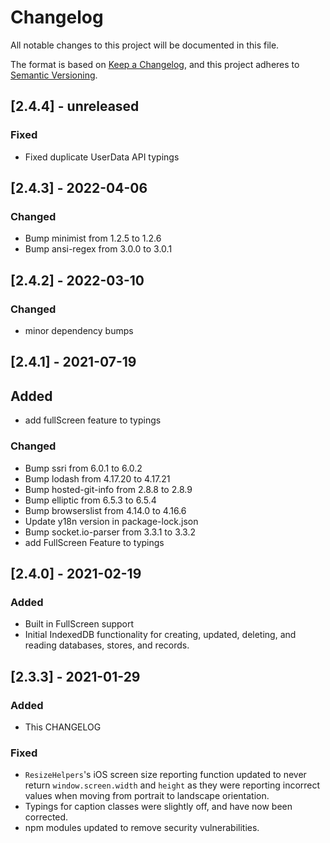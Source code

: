 # Changelog

All notable changes to this project will be documented in this file.

The format is based on [Keep a Changelog](https://keepachangelog.com/en/1.0.0/),
and this project adheres to [Semantic Versioning](https://semver.org/spec/v2.0.0.html).

## [2.4.4] - unreleased

### Fixed

- Fixed duplicate UserData API typings

## [2.4.3] - 2022-04-06

### Changed

- Bump minimist from 1.2.5 to 1.2.6
- Bump ansi-regex from 3.0.0 to 3.0.1

## [2.4.2] - 2022-03-10

### Changed

- minor dependency bumps

## [2.4.1] - 2021-07-19

## Added

- add fullScreen feature to typings

### Changed

- Bump ssri from 6.0.1 to 6.0.2
- Bump lodash from 4.17.20 to 4.17.21
- Bump hosted-git-info from 2.8.8 to 2.8.9
- Bump elliptic from 6.5.3 to 6.5.4
- Bump browserslist from 4.14.0 to 4.16.6
- Update y18n version in package-lock.json
- Bump socket.io-parser from 3.3.1 to 3.3.2
- add FullScreen Feature to typings

## [2.4.0] - 2021-02-19

### Added

- Built in FullScreen support
- Initial IndexedDB functionality for creating, updated, deleting, and reading databases, stores, and records.

## [2.3.3] - 2021-01-29

### Added

- This CHANGELOG

### Fixed

- `ResizeHelpers`'s iOS screen size reporting function updated to never return `window.screen.width` and `height` as they were reporting incorrect values when moving from portrait to landscape orientation.
- Typings for caption classes were slightly off, and have now been corrected.
- npm modules updated to remove security vulnerabilities.
